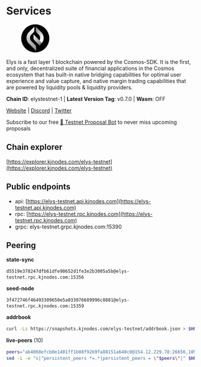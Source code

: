 # Services

<figure><img src="https://raw.githubusercontent.com/kj89/cosmos-images/main/logos/elys.png" alt=""><figcaption></figcaption></figure>

Elys is a fast layer 1 blockchain powered by the Cosmos-SDK.  It is the first, and only, decentralized suite of financial  applications in the Cosmos ecosystem that has built-in native  bridging capabilities for optimal user experience and value  capture, and native margin trading capabilities that are  powered by liquidity pools & liquidity providers.

**Chain ID**: elystestnet-1 | **Latest Version Tag**: v0.7.0 | **Wasm**: OFF

[Website](https://elys.network) | [Discord](https://discord.gg/R9Gr6Vh7vC) | [Twitter](https://twitter.com/elys_network)



Subscribe to our free [🤖 Testnet Proposal Bot](https://t.me/kjnodes_testnet_proposal_bot) to never miss upcoming proposals


## Chain explorer
[https://explorer.kjnodes.com/elys-testnet](https://explorer.kjnodes.com/elys-testnet)

## Public endpoints

* api: [https://elys-testnet.api.kjnodes.com](https://elys-testnet.api.kjnodes.com)
* rpc: [https://elys-testnet.rpc.kjnodes.com](https://elys-testnet.rpc.kjnodes.com)
* grpc: elys-testnet.grpc.kjnodes.com:15390

## Peering

**state-sync**

```text
d5519e378247dfb61dfe90652d1fe3e2b3005a5b@elys-testnet.rpc.kjnodes.com:15356
```

**seed-node**

```text
3f472746f46493309650e5a033076689996c8881@elys-testnet.rpc.kjnodes.com:15359
```

**addrbook**
```bash
curl -Ls https://snapshots.kjnodes.com/elys-testnet/addrbook.json > $HOME/.elys/config/addrbook.json
```

**live-peers** (10)
```bash
peers="ab4068efcb0e1401ff1b08f9269fa88151a640c0@154.12.229.78:26656,1092d9a9508053d6936661ebc5708d0d8d360e3e@193.26.159.34:10656,ae22b82b1dc34fa0b1a64854168692310f562136@198.27.74.140:26656,dc06b3547cf81c40c931a748679ce22161e5ac43@148.113.6.121:19656,9e456e22da0930be2761123b7036e386a3247647@57.128.110.141:26656,fc5a323a8c57393e84902e832a75f15bd0b898b2@84.46.242.124:53656,7a496b16d41c366f736135b3b362a9ce80ca7dfa@161.97.167.196:38656,8d9845f7ef934ade824981b9145a26f00192b575@45.79.24.206:26656,d5519e378247dfb61dfe90652d1fe3e2b3005a5b@65.109.68.190:15356,565af6e0caaedd94fe5611e5d1a6683562b5d970@89.58.16.33:38656"
sed -i -e "s|^persistent_peers *=.*|persistent_peers = \"$peers\"|" $HOME/.elys/config/config.toml
```
